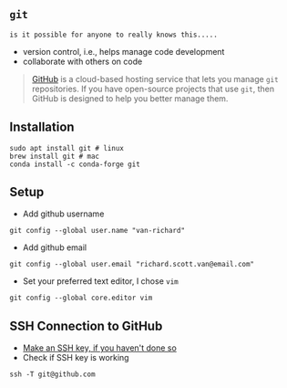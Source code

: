 ## `git` 

```{sidebar}
is it possible for anyone to really knows this.....
```

- version control, i.e., helps manage code development 
- collaborate with others on code

>[GitHub](https://github.com) is a cloud-based hosting service that lets you manage `git` repositories. If you have open-source projects that use `git`, then GitHub is designed to help you better manage them.

## Installation

```
sudo apt install git # linux
brew install git # mac
conda install -c conda-forge git
```

## Setup

- Add github username

```
git config --global user.name "van-richard"
```

- Add github email

```
git config --global user.email "richard.scott.van@email.com"
```

- Set your preferred text editor, I chose `vim`

```
git config --global core.editor vim
```

## SSH Connection to GitHub

- [Make an SSH key, if you haven't done so](ssh-autologin.md)
- Check if SSH key is working

```
ssh -T git@github.com
```

